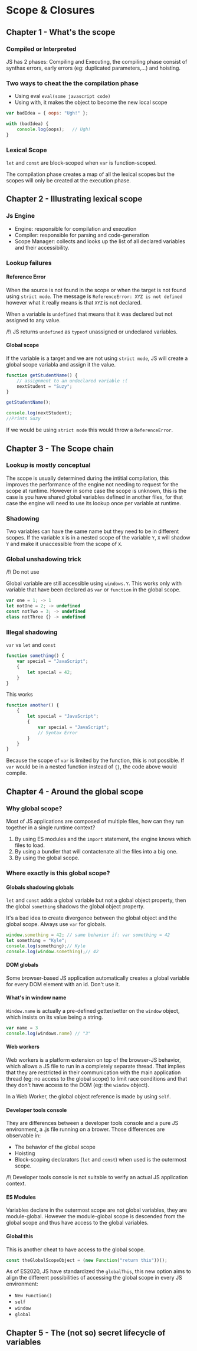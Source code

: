 # Scope & Closures

## Chapter 1 - What's the scope
### Compiled or Interpreted

JS has 2 phases: Compiling and Executing, the compiling phase consist of synthax errors, early errors (eg: duplicated parameters,...) and hoisting.

### Two ways to cheat the the compilation phase
- Using eval `eval(some javascript code)`
- Using with, it makes the object to become the new local scope 
 
```javascript
var badIdea = { oops: "Ugh!" };

with (badIdea) {
    console.log(oops);   // Ugh!
}
```

### Lexical Scope
`let` and `const` are block-scoped when `var` is function-scoped.

The compilation phase creates a map of all the lexical scopes but the scopes will only be created at the execution phase.

## Chapter 2 - Illustrating lexical scope

### Js Engine

- Engine: responsible for compilation and execution
- Compiler: responsible for parsing and code-generation
- Scope Manager: collects and looks up the list of all declared variables and their accessibility.

### Lookup failures

#### Reference Error
When the source is not found in the scope or when the target is not found using `strict mode`. The message is `ReferenceError: XYZ is not defined` however what it really means is that `XYZ` is not declared.

When a variable is `undefined` that means that it was declared but not assigned to any value.

/!\ JS returns `undefined` as `typeof` unassigned or undeclared variables. 

#### Global scope
If the variable is a target and we are not using `strict mode`, JS will create a global scope variabla and assign it the value.

```Javascript
function getStudentName() {
    // assignment to an undeclared variable :(
    nextStudent = "Suzy";
}

getStudentName();

console.log(nextStudent);
//Prints Suzy
```

If we would be using `strict mode` this would throw a `ReferenceError`.


## Chapter 3 - The Scope chain

### Lookup is mostly conceptual

The scope is usually determined during the intitial compilation, this improves the performance of the engine not needing to request for the scope at runtime. However in some case the scope is unknown, this is the case is you have shared global variables defined in another files, for that case the engine will need to use its lookup once per variable at runtime.

### Shadowing

Two variables can have the same name but they need to be in different scopes. 
If the variable `X` is in a nested scope of the variable `Y`, `X` will shadow `Y` and make it unaccessible from the scope of `X`.

### Global unshadowing trick

/!\ Do not use

Global variable are still accessible using `windows.Y`. This works only with variable that have been declared as `var` or `function` in the global scope.

```javascript
var one = 1; -> 1
let notOne = 2; -> undefined
const notTwo = 3; -> undefined
class notThree {} -> undefined
```

### Illegal shadowing

`var` vs `let` and `const`

```javascript
function something() {
    var special = "JavaScript";
    {
        let special = 42;
    }
}
```
This works

```javascript
function another() {
    {
        let special = "JavaScript";
        {
            var special = "JavaScript";
            // Syntax Error
        }
    }
}
```
Because the scope of `var` is limited by the function, this is not possible. If `var` would be in a nested function instead of `{}`, the code above would compile.

## Chapter 4 - Around the global scope

### Why global scope?

Most of JS applications are composed of multiple files, how can they run together in a single runtime context?

1. By using ES modules and the `import` statement, the engine knows which files to load.
2. By using a bundler that will contactenate all the files into a big one.
3. By using the global scope.

### Where exactly is this global scope?

#### Globals shadowing globals

`let` and `const` adds a global variable but not a global object property, then the global `something` shadows the global object property.

It's a bad idea to create divergence between the global object and the global scope. 
Always use `var` for globals.

```javascript
window.something = 42; // same behavior if: var something = 42
let something = "Kyle";
console.log(something);// Kyle
console.log(window.something);// 42
```

#### DOM globals

Some browser-based JS application automatically creates a global variable for every DOM element with an id.
Don't use it.

#### What's in window name

`Window.name` is actually a pre-defined getter/setter on the `window` object, which insists on its value being a string. 

```javascript
var name = 3
console.log(windows.name) // "3"
```

#### Web workers

Web workers is a platform extension on top of the browser-JS behavior, which allows a JS file to run in a completely separate thread. 
That implies that they are restricted in their communication with the main application thread (eg: no access to the global scope) to limit race conditions and that they don't have access to the DOM (eg: the `window` object).

In a Web Worker, the global object reference is made by using `self`.

#### Developer tools console

They are differences between a developer tools console and a pure JS environment, a .js file running on a brower. 
Those differences are observable in:

- The behavior of the global scope
- Hoisting
- Block-scoping declarators (`let` and `const`) when used is the outermost scope. 

/!\ Developer tools console is not suitable to verify an actual JS application context.

#### ES Modules

Variables declare in the outermost scope are not global variables, they are module-global. 
However the module-global scope is descended from the global scope and thus have access to the global variables.

#### Global this

This is another cheat to have access to the global scope.

```javascript
const theGlobalScopeObject = (new Function("return this"))();
```

As of ES2020, JS have standardized the `globalThis`, this new option aims to align the different possibilities of accessing the global scope in every JS environment: 

- `New Function()`
- `self`
- `window`
- `global`

## Chapter 5 - The (not so) secret lifecycle of variables
